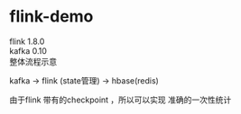 # flink-demo 
flink 1.8.0 <br>
kafka 0.10 <br>
整体流程示意 <br>

kafka ->  flink (state管理) -> hbase(redis)

由于flink 带有的checkpoint ，所以可以实现 准确的一次性统计
